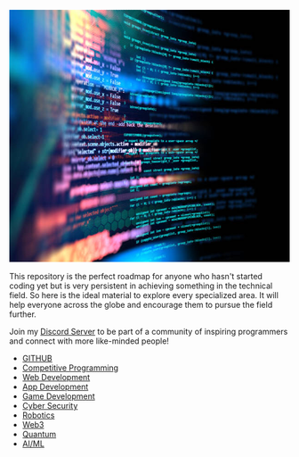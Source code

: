 
<p align="center">
<img src="./assets/img/intro.jpg" width="612" height = "452"><br/>
</p>

This repository is the perfect roadmap for anyone who hasn't started coding yet but is very persistent in achieving something in the technical field. So here is the ideal material to explore every specialized area. It will help everyone across the globe and encourage them to pursue the field further.

Join my [Discord Server](https://discord.gg/S8ausQ93Za) to be part of a community of inspiring programmers and connect with more like-minded people!
- [GITHUB](https://github.com/Girlscript-Chapter-Bilaspur/Front-End-Hackathon-Resources/tree/master/Fifth%20Session)
- [Competitive Programming](./COMPETITIVE.md)
- [Web Development](./WEBDEV.md)
- [App Development](./APPDEV.md)
- [Game Development](https://github.com/utilForever/game-developer-roadmap)
- [Cyber Security](https://github.com/JohnHammond/ctf-katana)
- [Robotics](./ROBOTICS.md)
- [Web3](https://github.com/LearnWeb3DAO/Freshman-Track)
- [Quantum](./QUANTUM.md)
- [AI/ML](https://github.com/athivvat/ai-engineer-roadmap)
